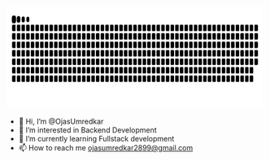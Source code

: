 <img src="https://raw.githubusercontent.com/1999AZZAR/1999AZZAR/main/resources/img/grid-snake.svg" width="100%" height="200">

- 👋 Hi, I’m @OjasUmredkar
- 👀 I’m interested in Backend Development
- 🌱 I’m currently learning Fullstack development
- 📫 How to reach me ojasumredkar2899@gmail.com

<!---
OjasUmredkar/OjasUmredkar is a ✨ special ✨ repository because its `README.md` (this file) appears on your GitHub profile.
You can click the Preview link to take a look at your changes.
--->

